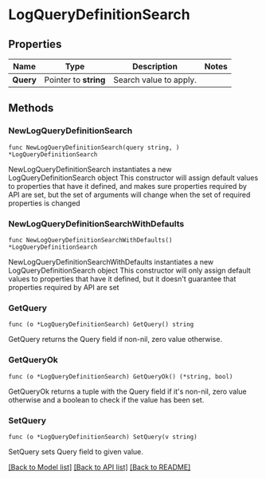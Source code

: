 # LogQueryDefinitionSearch

## Properties

Name | Type | Description | Notes
------------ | ------------- | ------------- | -------------
**Query** | Pointer to **string** | Search value to apply. | 

## Methods

### NewLogQueryDefinitionSearch

`func NewLogQueryDefinitionSearch(query string, ) *LogQueryDefinitionSearch`

NewLogQueryDefinitionSearch instantiates a new LogQueryDefinitionSearch object
This constructor will assign default values to properties that have it defined,
and makes sure properties required by API are set, but the set of arguments
will change when the set of required properties is changed

### NewLogQueryDefinitionSearchWithDefaults

`func NewLogQueryDefinitionSearchWithDefaults() *LogQueryDefinitionSearch`

NewLogQueryDefinitionSearchWithDefaults instantiates a new LogQueryDefinitionSearch object
This constructor will only assign default values to properties that have it defined,
but it doesn't guarantee that properties required by API are set

### GetQuery

`func (o *LogQueryDefinitionSearch) GetQuery() string`

GetQuery returns the Query field if non-nil, zero value otherwise.

### GetQueryOk

`func (o *LogQueryDefinitionSearch) GetQueryOk() (*string, bool)`

GetQueryOk returns a tuple with the Query field if it's non-nil, zero value otherwise
and a boolean to check if the value has been set.

### SetQuery

`func (o *LogQueryDefinitionSearch) SetQuery(v string)`

SetQuery sets Query field to given value.



[[Back to Model list]](../README.md#documentation-for-models) [[Back to API list]](../README.md#documentation-for-api-endpoints) [[Back to README]](../README.md)


